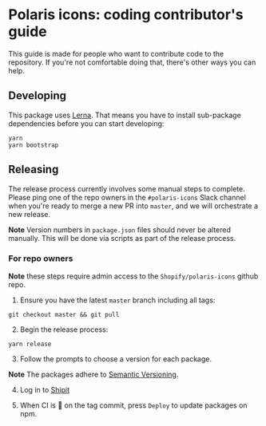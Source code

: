# Polaris icons: coding contributor's guide 

This guide is made for people who want to contribute code to the repository. If you're not comfortable doing that, there's other ways you can help.

## Developing

This package uses [Lerna](https://github.com/lerna/lerna). That means you have to install sub-package dependencies before you can start developing:

```
yarn
yarn bootstrap
```

## Releasing

The release process currently involves some manual steps to complete. Please ping one of the repo owners in the `#polaris-icons` Slack channel when you're ready to merge a new PR into `master`, and we will orchestrate a new release.

**Note** Version numbers in `package.json` files should never be altered manually. This will be done via scripts as part of the release process.

### For repo owners

**Note** these steps require admin access to the `Shopify/polaris-icons` github repo.

1. Ensure you have the latest `master` branch including all tags:

```
git checkout master && git pull
```

2. Begin the release process:

```
yarn release
```

3. Follow the prompts to choose a version for each package.

**Note** The packages adhere to [Semantic Versioning](https://semver.org/spec/v2.0.0.html).

4. Log in to [Shipit](https://shipit.shopify.io/shopify/polaris-icons/libraries)

5. When CI is 🍏 on the tag commit, press `Deploy` to update packages on npm.

